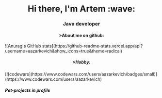 <h1 align="center">Hi there, I'm Artem :wave: </h1>
<h3 align="center">Java developer</h3>

<h4 align="center">>About me on github:</h4>
![Anurag's GitHub stats](https://github-readme-stats.vercel.app/api?username=aazarkevich&show_icons=true&theme=radical)

<h5 align="center"> >Hobby:</h5>
[![codewars](https://www.codewars.com/users/aazarkevich/badges/small)](https://www.codewars.com/users/aazarkevich)

<h5>Pet-projects in profile</h5>
<!--
**aazarkevich/aazarkevich** is a ✨ _special_ ✨ repository because its `README.md` (this file) appears on your GitHub profile.

Here are some ideas to get you started:

- 🔭 I’m currently working on ...
- 🌱 I’m currently learning ...
- 👯 I’m looking to collaborate on ...
- 🤔 I’m looking for help with ...
- 💬 Ask me about ...
- 📫 How to reach me: ...
- 😄 Pronouns: ...
- ⚡ Fun fact: ...
-->
